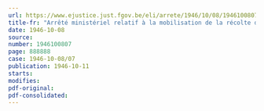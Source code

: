 ```yaml
---
url: https://www.ejustice.just.fgov.be/eli/arrete/1946/10/08/1946100807/justel
title-fr: "Arrêté ministériel relatif à la mobilisation de la récolte de betteraves sucrières et de racines de chicorée à café"
date: 1946-10-08
source:
number: 1946100807
page: 888888
case: 1946-10-08/07
publication: 1946-10-11
starts:
modifies:
pdf-original:
pdf-consolidated:
---
```



